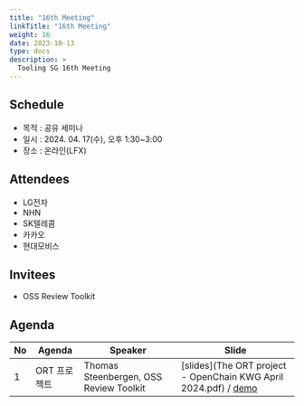 ```yaml
---
title: "16th Meeting"
linkTitle: "16th Meeting"
weight: 16
date: 2023-10-13
type: docs
description: >
  Tooling SG 16th Meeting
---
```


## Schedule

* 목적 : 공유 세미나
* 일시 : 2024. 04. 17(수), 오후 1:30~3:00
* 장소 : 온라인(LFX)

## Attendees
* LG전자
* NHN
* SK텔레콤 
* 카카오
* 현대모비스

## Invitees
* OSS Review Toolkit

## Agenda
| No | Agenda           | Speaker | Slide |
|----|-----------------|------|------|
| 1  | ORT 프로젝트 | Thomas Steenbergen, OSS Review Toolkit | [slides](The ORT project - OpenChain KWG April 2024.pdf) / [demo](ort-demo-example-openchain-kwg-april-2024.zip) |